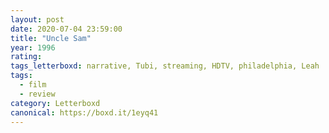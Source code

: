```yaml
---
layout: post 
date: 2020-07-04 23:59:00
title: "Uncle Sam"
year: 1996
rating: 
tags_letterboxd: narrative, Tubi, streaming, HDTV, philadelphia, Leah
tags:
  - film
  - review
category: Letterboxd
canonical: https://boxd.it/1eyq41
---
```


